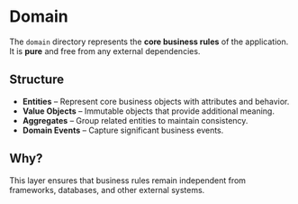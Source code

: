 # Domain

The `domain` directory represents the **core business rules** of the application. It is **pure** and free from any external dependencies.

## Structure

- **Entities** – Represent core business objects with attributes and behavior.
- **Value Objects** – Immutable objects that provide additional meaning.
- **Aggregates** – Group related entities to maintain consistency.
- **Domain Events** – Capture significant business events.

## Why?

This layer ensures that business rules remain independent from frameworks, databases, and other external systems.
